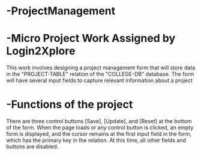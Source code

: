 # -ProjectManagement
# -Micro Project Work Assigned by Login2Xplore

This work involves designing a project management form that will store data in the "PROJECT-TABLE" relation of the "COLLEGE-DB" database. The form will have several input fields to capture relevant information about a project

# -Functions of the project
There are three control buttons [Save], [Update], and [Reset] at the bottom of the form. When the page loads or any control button is clicked, an empty form is displayed, and the cursor remains at the first input field in the form, which has the primary key in the relation. At this time, all other fields and buttons are disabled.

